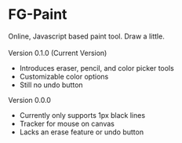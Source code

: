 # FG-Paint
Online, Javascript based paint tool. Draw a little.<br>
<br>
Version 0.1.0 (Current Version)
<br>
- Introduces eraser, pencil, and color picker tools
- Customizable color options
- Still no undo button

Version 0.0.0
<br>
- Currently only supports 1px black lines <br>
- Tracker for mouse on canvas <br>
- Lacks an erase feature or undo button <br>
